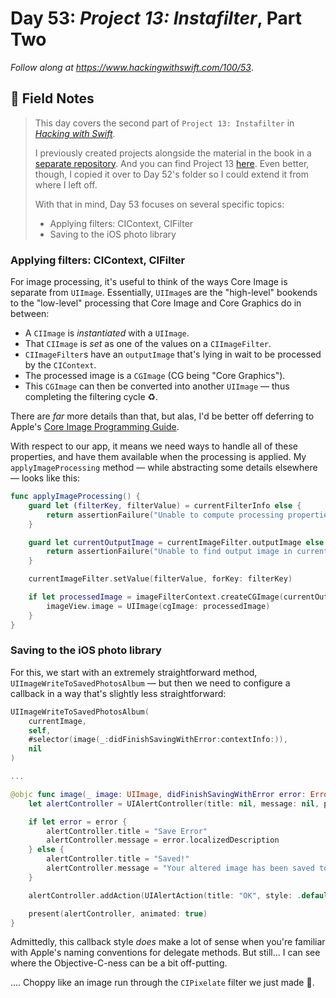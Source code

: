 # Day 53: _Project 13: Instafilter_, Part Two

_Follow along at https://www.hackingwithswift.com/100/53_.


## 📒 Field Notes

> This day covers the second part of `Project 13: Instafilter` in _[Hacking with Swift](https://www.hackingwithswift.com/read/13)_.
>
> I previously created projects alongside the material in the book in a [separate repository](https://github.com/CypherPoet/book--hacking-with-swift). And you can find Project 13 [here](https://github.com/CypherPoet/book--hacking-with-swift/tree/master/13-instafilter). Even better, though, I copied it over to Day 52's folder so I could extend it from where I left off.
>
> With that in mind, Day 53 focuses on several specific topics:
>
> - Applying filters: CIContext, CIFilter
> - Saving to the iOS photo library


### Applying filters: CIContext, CIFilter

For image processing, it's useful to think of the ways Core Image is separate from `UIImage`. Essentially, `UIImage`s are the "high-level" bookends to the "low-level" processing that Core Image and Core Graphics do in between:

- A `CIImage` is _instantiated_ with a `UIImage`.
- That `CIImage` is _set_ as one of the values on a `CIImageFilter`.
- `CIImageFilter`s have an `outputImage` that's lying in wait to be processed by the `CIContext`.
- The processed image is a `CGImage` (CG being "Core Graphics").
- This `CGImage` can then be converted into another `UIImage` &mdash; thus completing the filtering cycle ♻.

There are _far_ more details than that, but alas, I'd be better off deferring to Apple's [Core Image Programming Guide](https://developer.apple.com/library/archive/documentation/GraphicsImaging/Conceptual/CoreImaging/ci_intro/ci_intro.html#//apple_ref/doc/uid/TP30001185).


With respect to our app, it means we need ways to handle all of these properties, and have them available when the processing is applied. My `applyImageProcessing` method &mdash; while abstracting some details elsewhere &mdash; looks like this:

```swift
func applyImageProcessing() {
    guard let (filterKey, filterValue) = currentFilterInfo else {
        return assertionFailure("Unable to compute processing properties for current filter")
    }

    guard let currentOutputImage = currentImageFilter.outputImage else {
        return assertionFailure("Unable to find output image in current filter.")
    }

    currentImageFilter.setValue(filterValue, forKey: filterKey)

    if let processedImage = imageFilterContext.createCGImage(currentOutputImage, from: currentOutputImage.extent) {
        imageView.image = UIImage(cgImage: processedImage)
    }
}
```


### Saving to the iOS photo library

For this, we start with an extremely straightforward method, `UIImageWriteToSavedPhotosAlbum` &mdash; but then we need to configure a callback in a way that's slightly less straightforward:

```swift
UIImageWriteToSavedPhotosAlbum(
    currentImage,
    self,
    #selector(image(_:didFinishSavingWithError:contextInfo:)),
    nil
)

...

@objc func image(_ image: UIImage, didFinishSavingWithError error: Error?, contextInfo: UnsafeRawPointer) {
    let alertController = UIAlertController(title: nil, message: nil, preferredStyle: .alert)

    if let error = error {
        alertController.title = "Save Error"
        alertController.message = error.localizedDescription
    } else {
        alertController.title = "Saved!"
        alertController.message = "Your altered image has been saved to your photos."
    }

    alertController.addAction(UIAlertAction(title: "OK", style: .default))

    present(alertController, animated: true)
}
```

Admittedly, this callback style _does_ make a lot of sense when you're familiar with Apple's naming conventions for delegate methods. But still... I can see where the Objective-C-ness can be a bit off-putting.

.... Choppy like an image run through the `CIPixelate` filter we just made 🥁.
